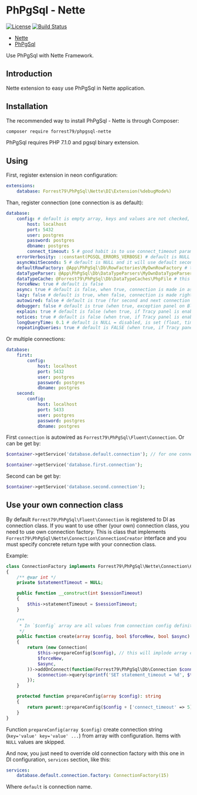 # PhPgSql - Nette

[![License](https://img.shields.io/badge/License-BSD%203--Clause-blue.svg)](https://github.com/forrest79/PhPgSql-Nette/blob/master/license.md)
[![Build Status](https://travis-ci.org/forrest79/PhPgSql-Nette.svg?branch=master)](https://travis-ci.org/forrest79/PhPgSql-Nette)

* [Nette](https://nette.org)
* [PhPgSql](https://github.com/forrest79/PhPgSql)

Use PhPgSql with Nette Framework.

## Introduction

Nette extension to easy use PhPgSql in Nette application.


## Installation

The recommended way to install PhPgSql - Nette is through Composer:

```sh
composer require forrest79/phpgsql-nette
```

PhPgSql requires PHP 7.1.0 and pgsql binary extension.


## Using

First, register extension in neon configuration:

```yaml
extensions:
    database: Forrest79\PhPgSql\Nette\DI\Extension(%debugMode%)
```

Than, register connection (one connection is as default):

```yaml
database:
    config: # default is empty array, keys and values are not checked, just imploded to `pg_connect` `$connection_string` as `"key1=value1 key2=value2 ..."`
        host: localhost
        port: 5432
        user: postgres
        password: postgres
        dbname: postgres
        connect_timeout: 5 # good habit is to use connect_timeout parameter 
    errorVerbosity: ::constant(PGSQL_ERRORS_VERBOSE) # default is NULL and it will use default error verbose PGSQL_ERRORS_DEFAULT, other value can be PGSQL_ERRORS_TERSE
    asyncWaitSeconds: 5 # default is NULL and it will use default seconds value
    defaultRowFactory: @App\PhPgSql\Db\RowFactories\MyOwnRowFactory # this service is needed to be registered, default is NULL and default row factory is used
    dataTypeParser: @App\PhPgSql\Db\DataTypeParsers\MyOwnDataTypeParser # this service is needed to be registered, default is NULL and default data type parser is used
    dataTypeCache: @Forrest79\PhPgSql\Db\DataTypeCaches\PhpFile # this service is needed to be registered like this `- Forrest79\PhPgSql\Db\DataTypeCaches\PhpFile('%tempDir%/phpgsql/data-types-cache.php')`, this is recommended settings, default is NULL and cache is disabled
    forceNew: true # default is false
    async: true # default is false, when true, connection is made in async way and it's not blocking next PHP code execution (before first query is run, library is waiting for active connection)
    lazy: false # default is true, when false, connection is made right after Connection object is created, when true, connection is made with the first query
    autowired: false # default is true (for second and next connection is always false)
    debugger: false # default is true (when true, exception panel on Bluescreen is added and Tracy bar is shown in debug mode)
    explain: true # default is false (when true, if Tracy panel is enabled, explain is shown for every query) 
    notices: true # default is false (when true, if Tracy panel is enabled, after every SQL command and before connection is closed notices are got and put into queries log) 
    longQueryTime: 0.1 # default is NULL = disabled, is set (float, time in second) and Tracy panel is enabled, all queries that takes longer than this value are marked in panel with bold red time)
    repeatingQueries: true # default is FALSE (when true, if Tracy panel is enabled, repeating queries are detected and listed - except BEGIN, COMMIT, ROLLBACK and SET statements)   
```

Or multiple connections:

```yaml
database:
    first:
        config:
            host: localhost
            port: 5432
            user: postgres
            password: postgres
            dbname: postgres
    second:
        config:
            host: localhost
            port: 5433
            user: postgres
            password: postgres
            dbname: postgres
```

First `connection` is autowired as `Forrest79\PhPgSql\Fluent\Connection`. Or can be get by:

```php
$container->getService('database.default.connection'); // for one connection, default

$container->getService('database.first.connection');
```

Second can be get by:

```php
$container->getService('database.second.connection');
```

## Use your own connection class

By default `Forrest79\PhPgSql\Fluent\Connection` is registered to DI as connection class. If you want to use other (your own) connection class, you need to use own connection factory. This is class that implements `Forrest79\PhPgSql\Nette\Connection\ConnectionCreator` interface and you must specify concrete return type with your connection class.

Example:

```php
class ConnectionFactory implements Forrest79\PhPgSql\Nette\Connection\ConnectionCreator
{
    /** @var int */
    private $statementTimeout = NULL;

    public function __construct(int $sessionTimeout)
    {
        $this->statementTimeout = $sessionTimeout;
    }

    /**
     * In `$config` array are all values from connection config definition, you can use some special/meta values for your own logic and unset it from `$config` before sending it to `prepareConfig()` function. 
     */
    public function create(array $config, bool $forceNew, bool $async): MyOwnConnection
    {
        return (new Connection(
            $this->prepareConfig($config), // this will implode array config to string, you can extend this method and add some default settings or your own logic
            $forceNew,
            $async,
        ))->addOnConnect(function(Forrest79\PhPgSql\Db\Connection $connection) {
            $connection->query(sprintf('SET statement_timeout = %d', $this->statementTimeout));
        });
    }

    protected function prepareConfig(array $config): string
    {
        return parent::prepareConfig($config + ['connect_timeout' => 5]);
    }
}
```

Function `prepareConfig(array $config)` create connection string (`key='value' key='value' ...`) from array with configuration. Items with `NULL` values are skipped.

And now, you just need to override old connection factory with this one in DI configuration, `services` section, like this:

```yaml
services:
    database.default.connection.factory: ConnectionFactory(15)
```

Where `default` is connection name.
